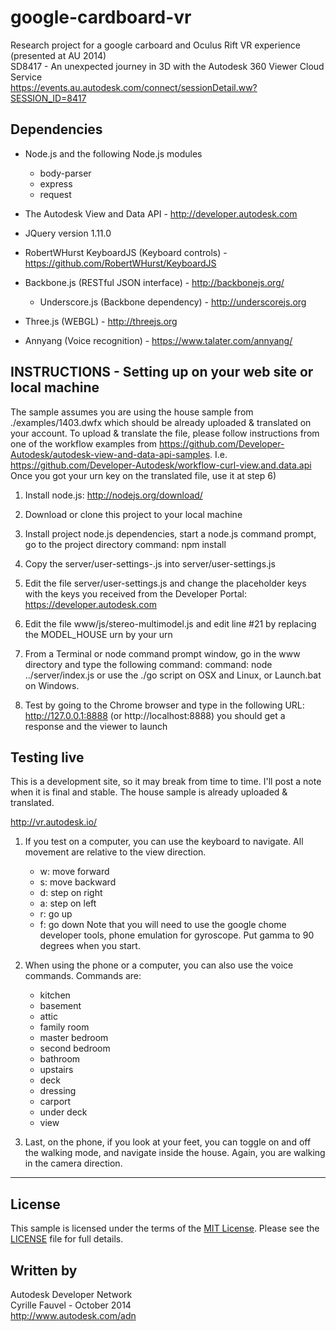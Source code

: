 google-cardboard-vr
===================

Research project for a google carboard and Oculus Rift VR experience (presented at AU 2014)<br />
SD8417 - An unexpected journey in 3D with the Autodesk 360 Viewer Cloud Service <br/>
https://events.au.autodesk.com/connect/sessionDetail.ww?SESSION_ID=8417

Dependencies
--------------------
  * Node.js and the following Node.js modules
    * body-parser
    * express
    * request

  * The Autodesk View and Data API - http://developer.autodesk.com
  * JQuery version 1.11.0
  * RobertWHurst KeyboardJS (Keyboard controls) - https://github.com/RobertWHurst/KeyboardJS
  * Backbone.js (RESTful JSON interface) - http://backbonejs.org/
    * Underscore.js (Backbone dependency) - http://underscorejs.org
  * Three.js (WEBGL) - http://threejs.org
  * Annyang (Voice recognition) - https://www.talater.com/annyang/


INSTRUCTIONS - Setting up on your web site or local machine
-------------------
The sample assumes you are using the house sample from ./examples/1403.dwfx which should be already uploaded & translated on your account. To upload & translate the file, please follow instructions from one of the workflow examples from https://github.com/Developer-Autodesk/autodesk-view-and-data-api-samples. I.e. https://github.com/Developer-Autodesk/workflow-curl-view.and.data.api
Once you got your urn key on the translated file, use it at step 6)


  1)  Install node.js:  http://nodejs.org/download/
  
  2)  Download or clone this project to your local machine
  
  3)  Install project node.js dependencies, start a node.js command prompt, go to the project directory
          command:  npm install
       
  4)  Copy the server/user-settings-.js into server/user-settings.js
  
  5)  Edit the file server/user-settings.js and change the placeholder keys with the keys you received from the Developer Portal:  https://developer.autodesk.com

  6)  Edit the file www/js/stereo-multimodel.js and edit line #21 by replacing the MODEL_HOUSE urn by your urn
  
  7)  From a Terminal or node command prompt window, go in the www directory and type the following command:
          command: node ../server/index.js
          or use the ./go script on OSX and Linux, or  Launch.bat on Windows.
          
  8)  Test by going to the Chrome browser and type in the following URL:  http://127.0.0.1:8888 (or http://localhost:8888)
          you should get a response and the viewer to launch
          
Testing live
-------------------------
This is a development site, so it may break from time to time. I'll post a note when it is final and stable. The house sample is already uploaded & translated.

http://vr.autodesk.io/

  1) If you test on a computer, you can use the keyboard to navigate. All movement are relative to the view direction.
     * w: move forward
     * s: move backward
     * d: step on right
     * a: step on left
     * r: go up
     * f: go down
  Note that you will need to use the google chome developer tools, phone emulation for gyroscope. Put gamma to 90 degrees when you start.
  
  2) When using the phone or a computer, you can also use the voice commands. Commands are:
     * kitchen
     * basement
     * attic
     * family room
     * master bedroom
     * second bedroom
     * bathroom
     * upstairs
     * deck
     * dressing
     * carport
     * under deck
     * view

  3) Last, on the phone, if you look at your feet, you can toggle on and off the walking mode, and navigate inside the house. Again, you are walking in the camera direction.
  
  
--------

## License

This sample is licensed under the terms of the [MIT License](http://opensource.org/licenses/MIT). Please see the [LICENSE](LICENSE) file for full details.


## Written by

Autodesk Developer Network <br />
Cyrille Fauvel - October 2014 <br />
http://www.autodesk.com/adn <br />
